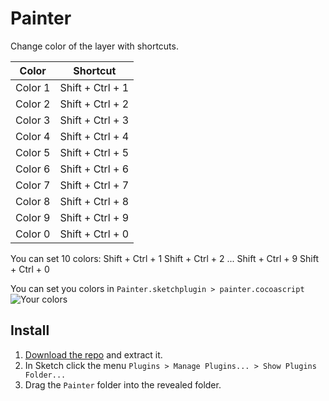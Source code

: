 # Painter

Change color of the layer with shortcuts.

Color | Shortcut
------------ | -------------
Color 1 | Shift + Ctrl + 1
Color 2 | Shift + Ctrl + 2
Color 3 | Shift + Ctrl + 3
Color 4 | Shift + Ctrl + 4
Color 5 | Shift + Ctrl + 5
Color 6 | Shift + Ctrl + 6
Color 7 | Shift + Ctrl + 7
Color 8 | Shift + Ctrl + 8
Color 9 | Shift + Ctrl + 9
Color 0 | Shift + Ctrl + 0


You can set 10 colors:
Shift + Ctrl + 1
Shift + Ctrl + 2
...
Shift + Ctrl + 9
Shift + Ctrl + 0



You can set you colors in `Painter.sketchplugin > painter.cocoascript`
![Your colors](http://s12.postimg.org/j7lpbhdfh/painter.png)


## Install

1. [Download the repo](https://github.com/arsfeshchenko/Painter/archive/master.zip) and extract it.
2. In Sketch click the menu `Plugins > Manage Plugins... > Show Plugins Folder...`
3. Drag the `Painter` folder into the revealed folder.


